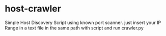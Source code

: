 # host-crawler

Simple Host Discovery Script using known port scanner. just insert your IP Range in a text file in the same path with script and run crawler.py
